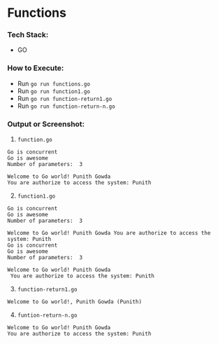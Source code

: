 # Functions

### Tech Stack:
+ GO

### How to Execute:
+ Run `go run functions.go`
+ Run `go run function1.go`
+ Run `go run function-return1.go`
+ Run `go run function-return-n.go`

### Output or Screenshot:
1. `function.go`
```
Go is concurrent
Go is awesome
Number of parameters:  3

Welcome to Go world! Punith Gowda
You are authorize to access the system: Punith
```
2. `function1.go`
```
Go is concurrent
Go is awesome
Number of parameters:  3

Welcome to Go world! Punith Gowda You are authorize to access the system: Punith
Go is concurrent
Go is awesome
Number of parameters:  3

Welcome to Go world! Punith Gowda
 You are authorize to access the system: Punith
```

3. `function-return1.go`
```
Welcome to Go world!, Punith Gowda (Punith)
```

4. `funtion-return-n.go`
```
Welcome to Go world! Punith Gowda
You are authorize to access the system: Punith
```
